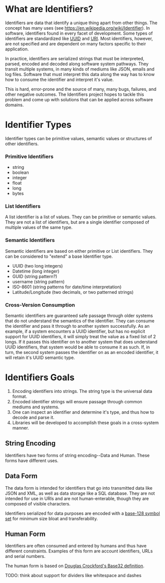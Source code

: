 # What are Identifiers?
Identifiers are data that identify a unique thing apart from other things. The concept has many uses (see https://en.wikipedia.org/wiki/Identifier). In software, identifiers found in every facet of development. Some types of identifiers are standardized like [UUID](https://www.ietf.org/rfc/rfc4122.txt) and [URI](https://www.w3.org/Addressing/URL/uri-spec.html). Most identifiers, however, are not specified and are dependent on many factors specific to their application.

In practice, identifiers are serialized strings that must be interpreted, parsed, encoded and decoded along software system pathways. They transit multiple systems, in many kinds of mediums like JSON, emails and log files. Software that must interpret this data along the way has to know how to consume the identifier and interpret it's value.

This is hard, error-prone and the source of many, many bugs, failures, and other negative outcomes. The Identifiers project hopes to tackle this problem and come up with solutions that can be applied across software domains.

# Identifier Types
Identifier types can be primitive values, semantic values or structures of other identifiers.

### Primitive Identifiers
* string
* boolean
* integer
* float
* long
* bytes

### List Identifiers
A list identifier is a list of values. They can be primitive or semantic values. They are not a list of identifiers, but are a single identifier composed of multiple values of the same type.

### Semantic Identifiers
Semantic identifiers are based on either primitive or List identifiers. They can be considered to "extend" a base Identifier type.

* UUID (two long integers)
* Datetime (long integer)
* GUID (string pattern?)
* username (string pattern)
* ISO-8601 (string patterns for date/time interpretation)
* Latitude/Longitude (two decimals, or two patterned strings)

### Cross-Version Consumption
Semantic identifiers are guaranteed safe passage through older systems that do not understand the semantics of the identifier. They can consume the identifier and pass it through to another system successfully. As an example, if a system encounters a UUID identifier, but has no explicit support for UUID identifiers, it will simply treat the value as a fixed list of 2 longs. If it passes this identifier on to another system that does understand UUID identifiers, that system would be able to consume it as such. If, in turn, the second system passes the identifier on as an encoded identifier, it will retain it's UUID semantic type.

# Identifiers Goals
1. Encoding identifiers into strings. The string type is the universal data format.
2. Encoded identifier strings will ensure passage through common mediums and systems.
3. One can inspect an identifier and determine it's type, and thus how to decode and parse it.
4. Libraries will be developed to accomplish these goals in a cross-system manner.

## String Encoding
Identifiers have two forms of string encoding--Data and Human. These forms have different uses.

## Data Form
The data form is intended for identifiers that go into transmitted data like JSON and XML, as well as data storage like a SQL database. They are not intended for use in URIs and are not human-enterable, though they are composed of visible characters.

Identifiers serialized for data purposes are encoded with a [base-128 symbol set](Base-128.md) for minimum size bloat and transferability.

## Human Form
Identifiers are often consumed and entered by humans and thus have different constraints. Examples of this form are account identifiers, URLs and serial numbers.

The human form is based on [Douglas Crockford's Base32 definition](http://crockford.com/wrmg/base32.html).

TODO:  think about support for dividers like whitespace and dashes